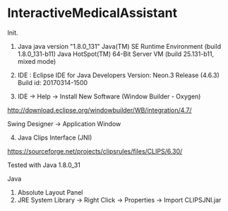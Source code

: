 # InteractiveMedicalAssistant

Init.

1. Java
java version "1.8.0_131"
Java(TM) SE Runtime Environment (build 1.8.0_131-b11)
Java HotSpot(TM) 64-Bit Server VM (build 25.131-b11, mixed mode)

2. IDE :
Eclipse IDE for Java Developers
Version: Neon.3 Release (4.6.3)
Build id: 20170314-1500

3. IDE -> Help -> Install New Software (Window Builder - Oxygen)

http://download.eclipse.org/windowbuilder/WB/integration/4.7/

Swing Designer -> Application Window

4. Java Clips Interface (JNI)

https://sourceforge.net/projects/clipsrules/files/CLIPS/6.30/

Tested with Java 1.8.0_31

Java
1. Absolute Layout Panel
2. JRE System Library -> Right Click -> Properties -> Import CLIPSJNI.jar
